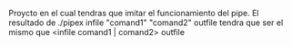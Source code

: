  Proycto en el cual tendras que imitar el funcionamiento del pipe.
El resultado de ./pipex infile "comand1" "comand2" outfile 
tendra que ser el mismo que 
<infile comand1 | comand2> outfile
